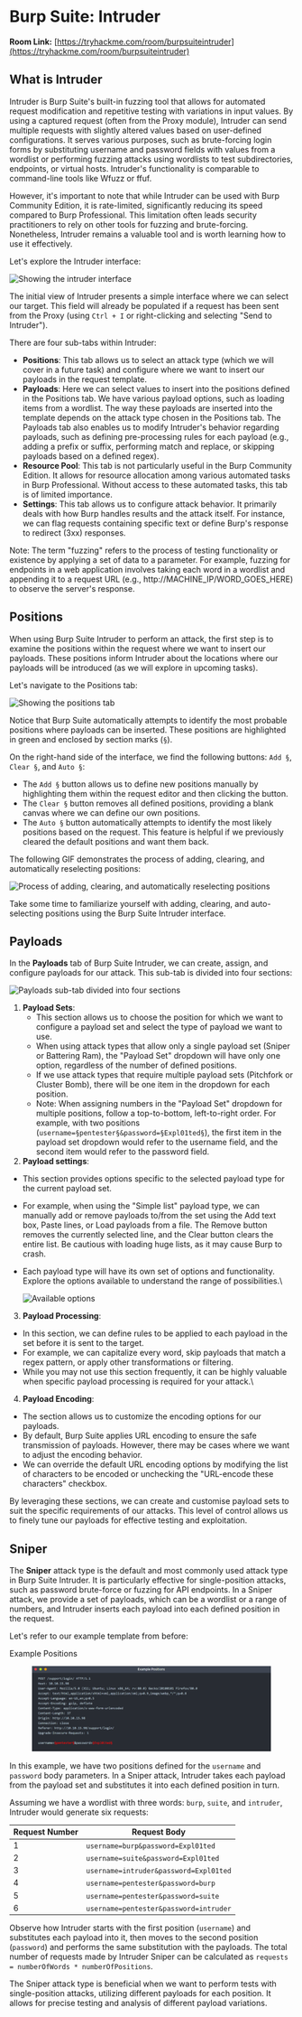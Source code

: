 # Burp Suite: Intruder

**Room Link:** [https://tryhackme.com/room/burpsuiteintruder](https://tryhackme.com/room/burpsuiteintruder)



## What is Intruder

Intruder is Burp Suite's built-in fuzzing tool that allows for automated request modification and repetitive testing with variations in input values. By using a captured request (often from the Proxy module), Intruder can send multiple requests with slightly altered values based on user-defined configurations. It serves various purposes, such as brute-forcing login forms by substituting username and password fields with values from a wordlist or performing fuzzing attacks using wordlists to test subdirectories, endpoints, or virtual hosts. Intruder's functionality is comparable to command-line tools like Wfuzz or ffuf.

However, it's important to note that while Intruder can be used with Burp Community Edition, it is rate-limited, significantly reducing its speed compared to Burp Professional. This limitation often leads security practitioners to rely on other tools for fuzzing and brute-forcing. Nonetheless, Intruder remains a valuable tool and is worth learning how to use it effectively.

Let's explore the Intruder interface:

![Showing the intruder interface](https://tryhackme-images.s3.amazonaws.com/user-uploads/645b19f5d5848d004ab9c9e2/room-content/2b2a10c651bee6531f8dbeb5e32733e8.png)

The initial view of Intruder presents a simple interface where we can select our target. This field will already be populated if a request has been sent from the Proxy (using `Ctrl + I` or right-clicking and selecting "Send to Intruder").

There are four sub-tabs within Intruder:

* **Positions**: This tab allows us to select an attack type (which we will cover in a future task) and configure where we want to insert our payloads in the request template.
* **Payloads**: Here we can select values to insert into the positions defined in the Positions tab. We have various payload options, such as loading items from a wordlist. The way these payloads are inserted into the template depends on the attack type chosen in the Positions tab. The Payloads tab also enables us to modify Intruder's behavior regarding payloads, such as defining pre-processing rules for each payload (e.g., adding a prefix or suffix, performing match and replace, or skipping payloads based on a defined regex).
* **Resource Pool**: This tab is not particularly useful in the Burp Community Edition. It allows for resource allocation among various automated tasks in Burp Professional. Without access to these automated tasks, this tab is of limited importance.
* **Settings**: This tab allows us to configure attack behavior. It primarily deals with how Burp handles results and the attack itself. For instance, we can flag requests containing specific text or define Burp's response to redirect (3xx) responses.

Note: The term "fuzzing" refers to the process of testing functionality or existence by applying a set of data to a parameter. For example, fuzzing for endpoints in a web application involves taking each word in a wordlist and appending it to a request URL (e.g., http://MACHINE\_IP/WORD\_GOES\_HERE) to observe the server's response.

## Positions

When using Burp Suite Intruder to perform an attack, the first step is to examine the positions within the request where we want to insert our payloads. These positions inform Intruder about the locations where our payloads will be introduced (as we will explore in upcoming tasks).

Let's navigate to the Positions tab:

![Showing the positions tab](https://tryhackme-images.s3.amazonaws.com/user-uploads/645b19f5d5848d004ab9c9e2/room-content/1372bbafab835e10806ee6beb6681f36.png)

Notice that Burp Suite automatically attempts to identify the most probable positions where payloads can be inserted. These positions are highlighted in green and enclosed by section marks (`§`).

On the right-hand side of the interface, we find the following buttons: `Add §`, `Clear §`, and `Auto §`:

* The `Add §` button allows us to define new positions manually by highlighting them within the request editor and then clicking the button.
* The `Clear §` button removes all defined positions, providing a blank canvas where we can define our own positions.
* The `Auto §` button automatically attempts to identify the most likely positions based on the request. This feature is helpful if we previously cleared the default positions and want them back.

The following GIF demonstrates the process of adding, clearing, and automatically reselecting positions:

![Process of adding, clearing, and automatically reselecting positions](https://tryhackme-images.s3.amazonaws.com/user-uploads/645b19f5d5848d004ab9c9e2/room-content/504d75f7c90e1c985dae5e05038f50ac.gif)

Take some time to familiarize yourself with adding, clearing, and auto-selecting positions using the Burp Suite Intruder interface.

## Payloads

In the **Payloads** tab of Burp Suite Intruder, we can create, assign, and configure payloads for our attack. This sub-tab is divided into four sections:

![Payloads sub-tab divided into four sections](https://tryhackme-images.s3.amazonaws.com/user-uploads/645b19f5d5848d004ab9c9e2/room-content/f049dff9e1172b76c0f81ad4771b012d.png)

1. **Payload Sets**:
   * This section allows us to choose the position for which we want to configure a payload set and select the type of payload we want to use.
   * When using attack types that allow only a single payload set (Sniper or Battering Ram), the "Payload Set" dropdown will have only one option, regardless of the number of defined positions.
   * If we use attack types that require multiple payload sets (Pitchfork or Cluster Bomb), there will be one item in the dropdown for each position.
   * Note: When assigning numbers in the "Payload Set" dropdown for multiple positions, follow a top-to-bottom, left-to-right order. For example, with two positions (`username=§pentester§&password=§Expl01ted§`), the first item in the payload set dropdown would refer to the username field, and the second item would refer to the password field.
2. **Payload settings**:

* This section provides options specific to the selected payload type for the current payload set.
* For example, when using the "Simple list" payload type, we can manually add or remove payloads to/from the set using the Add text box, Paste lines, or Load payloads from a file. The Remove button removes the currently selected line, and the Clear button clears the entire list. Be cautious with loading huge lists, as it may cause Burp to crash.
*   Each payload type will have its own set of options and functionality. Explore the options available to understand the range of possibilities.\


    ![Available options](https://tryhackme-images.s3.amazonaws.com/user-uploads/645b19f5d5848d004ab9c9e2/room-content/722a734ac5dd6437211504d3bc7bb6c2.png)



3. **Payload Processing**:

* In this section, we can define rules to be applied to each payload in the set before it is sent to the target.
* For example, we can capitalize every word, skip payloads that match a regex pattern, or apply other transformations or filtering.
* While you may not use this section frequently, it can be highly valuable when specific payload processing is required for your attack.\


4. **Payload Encoding**:

* The section allows us to customize the encoding options for our payloads.
* By default, Burp Suite applies URL encoding to ensure the safe transmission of payloads. However, there may be cases where we want to adjust the encoding behavior.
* We can override the default URL encoding options by modifying the list of characters to be encoded or unchecking the "URL-encode these characters" checkbox.

By leveraging these sections, we can create and customise payload sets to suit the specific requirements of our attacks. This level of control allows us to finely tune our payloads for effective testing and exploitation.

## Sniper

The **Sniper** attack type is the default and most commonly used attack type in Burp Suite Intruder. It is particularly effective for single-position attacks, such as password brute-force or fuzzing for API endpoints. In a Sniper attack, we provide a set of payloads, which can be a wordlist or a range of numbers, and Intruder inserts each payload into each defined position in the request.

Let's refer to our example template from before:

Example Positions

<figure><img src="../../.gitbook/assets/image (836).png" alt=""><figcaption></figcaption></figure>

In this example, we have two positions defined for the `username` and `password` body parameters. In a Sniper attack, Intruder takes each payload from the payload set and substitutes it into each defined position in turn.

Assuming we have a wordlist with three words: `burp`, `suite`, and `intruder`, Intruder would generate six requests:

| Request Number | Request Body                           |
| -------------- | -------------------------------------- |
| 1              | `username=burp&password=Expl01ted`     |
| 2              | `username=suite&password=Expl01ted`    |
| 3              | `username=intruder&password=Expl01ted` |
| 4              | `username=pentester&password=burp`     |
| 5              | `username=pentester&password=suite`    |
| 6              | `username=pentester&password=intruder` |

Observe how Intruder starts with the first position (`username`) and substitutes each payload into it, then moves to the second position (`password`) and performs the same substitution with the payloads. The total number of requests made by Intruder Sniper can be calculated as `requests = numberOfWords * numberOfPositions`.

The Sniper attack type is beneficial when we want to perform tests with single-position attacks, utilizing different payloads for each position. It allows for precise testing and analysis of different payload variations.

